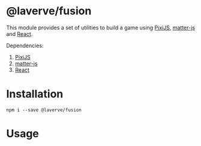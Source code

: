 # @laverve/fusion

This module provides a set of utilities to build a game using [PixiJS](https://pixijs.com/), [matter-js](https://brm.io/matter-js/) and [React](https://react.dev/).

Dependencies:
1. [PixiJS](https://pixijs.com/)
2. [matter-js](https://brm.io/matter-js/)
3. [React](https://react.dev/)

# Installation

```
npm i --save @laverve/fusion
```

# Usage
